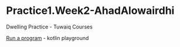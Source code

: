 # Practice1.Week2-AhadAlowairdhi
Dwelling Practice - Tuwaiq Courses

[Run a program](https://pl.kotl.in/Ydn8mW1IQ?theme=darcula) - kotlin playground
